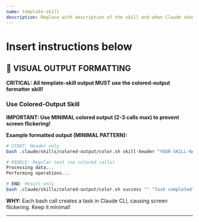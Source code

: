 ```yaml
---
name: template-skill
description: Replace with description of the skill and when Claude should use it.
---
```


# Insert instructions below

## 🎨 **VISUAL OUTPUT FORMATTING**

**CRITICAL: All template-skill output MUST use the colored-output formatter skill!**

### Use Colored-Output Skill

**IMPORTANT: Use MINIMAL colored output (2-3 calls max) to prevent screen flickering!**

**Example formatted output (MINIMAL PATTERN):**
```bash
# START: Header only
bash .claude/skills/colored-output/color.sh skill-header "YOUR-SKILL-NAME" "Starting task..."

# MIDDLE: Regular text (no colored calls)
Processing data...
Performing operations...

# END: Result only
bash .claude/skills/colored-output/color.sh success "" "Task completed"
```

**WHY:** Each bash call creates a task in Claude CLI, causing screen flickering. Keep it minimal!

---
